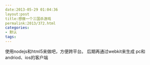 ```yaml
---
date:2013-05-29 01:04:36
layout:post
title:想做一个三国杀游戏
permalink:2013/372.html
categories:
- 默认
tags:
---
```



使用nodejs和html5来做吧，方便跨平台。
后期再通过webkit来生成 pc和andriod、ios的客户端